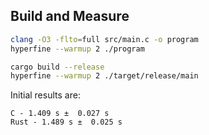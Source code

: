 
## Build and Measure

```bash
clang -O3 -flto=full src/main.c -o program
hyperfine --warmup 2 ./program 

cargo build --release
hyperfine --warmup 2 ./target/release/main
```

Initial results are:

```
C - 1.409 s ±  0.027 s
Rust - 1.489 s ±  0.025 s
```